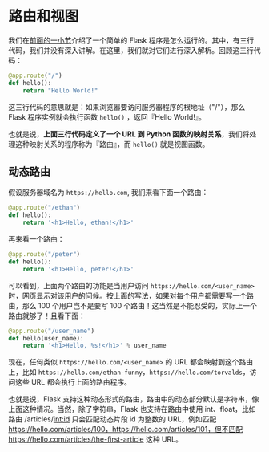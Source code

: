 # 路由和视图

我们在[前面的一小节](./section2.01.md)介绍了一个简单的 Flask 程序是怎么运行的。其中，有三行代码，我们并没有深入讲解。在这里，我们就对它们进行深入解析。回顾这三行代码：

```python
@app.route("/")
def hello():
	return "Hello World!"
```

这三行代码的意思就是：如果浏览器要访问服务器程序的根地址（"/"），那么 Flask 程序实例就会执行函数 `hello()` ，返回『Hello World!』。

也就是说，**上面三行代码定义了一个 URL 到 Python 函数的映射关系**，我们将处理这种映射关系的程序称为『路由』，而 `hello()` 就是视图函数。


## 动态路由

假设服务器域名为 `https://hello.com`, 我们来看下面一个路由：

```python
@app.route("/ethan")
def hello():
    return '<h1>Hello, ethan!</h1>'
```

再来看一个路由：

```python
@app.route("/peter")
def hello():
    return '<h1>Hello, peter!</h1>'
```

可以看到，上面两个路由的功能是当用户访问 `https://hello.com/<user_name>` 时，网页显示对该用户的问候。按上面的写法，如果对每个用户都需要写一个路由，那么 100 个用户岂不是要写 100 个路由！这当然是不能忍受的，实际上一个路由就够了！且看下面：

```python
@app.route("/user_name")
def hello(user_name):
    return '<h1>Hello, %s!</h1>' % user_name
```

现在，任何类似 `https://hello.com/<user_name>` 的 URL 都会映射到这个路由上，比如 `https://hello.com/ethan-funny`，`https://hello.com/torvalds`，访问这些 URL 都会执行上面的路由程序。

也就是说，Flask 支持这种动态形式的路由，路由中的动态部分默认是字符串，像上面这种情况。当然，除了字符串，Flask 也支持在路由中使用 int、float，比如路由 /articles/<int:id> 只会匹配动态片段 id 为整数的 URL，例如匹配 https://hello.com/articles/100，https://hello.com/articles/101，但不匹配 https://hello.com/articles/the-first-article 这种 URL。


